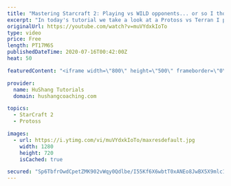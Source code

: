 ```yaml
---
title: "Mastering Starcraft 2: Playing vs WILD opponents... or so I thought"
excerpt: "In today's tutorial we take a look at a Protoss vs Terran I played on Pillars of Gold. It turns out to be a really wild game, but that's kind of expected when you're up against NA's notorious Skyler! The Loki of the SC2 scene. A very formidable opponent.  Mastering Starcraft 2: Playing vs WILD opponents..."
originalUrl: https://youtube.com/watch?v=muVYdxkIoTo
type: video
price: Free
length: PT17M6S
publishedDateTime: 2020-07-16T00:42:00Z
heat: 50

featuredContent: "<iframe width=\"800\" height=\"500\" frameborder=\"0\" src=\"https://www.youtube.com/embed/muVYdxkIoTo\" allow=\"accelerometer; autoplay; encrypted-media; gyroscope; picture-in-picture\" allowfullscreen></iframe>"

provider:
  name: HuShang Tutorials
  domain: hushangcoaching.com

topics:
  - StarCraft 2
  - Protoss

images:
  - url: https://i.ytimg.com/vi/muVYdxkIoTo/maxresdefault.jpg
    width: 1280
    height: 720
    isCached: true

secured: "Sp6TbfrOwdCpetZMK902vWqy0Qdlbe/I55Kf6X6wbtT0xANEo8JwBX5X9mlc1rv6RuSV2yI5cDcamHhuVOnsJNmhs4/DnRefI6ARbP5MKSVAkRFCQIf/X29MDbYf4+QduAUWCBBgGFYZen5MHhuJzBv2TGHVYs36Qd8L7Ng9zffMJNinRIBKvFP2fXhoXFxqsRzRgffKU0saYAkSKWoL8RTLJtmLdkuigfObtB3VOjPaiw7ARw+Pkojk+j7lZLpvceyva9ew62bRNntL3UQ9C+T3o01R3oHNMKdjXi4uTWh7D69QWQxkY2wyoSJ3idRjYhpPFfXr6NATEGYhyHLe/Gqid2wk+ZjHFTI/OE9kxXwvX/bao7f6m7fLIEnULh2NZg3RBjceH4mQ+JLg+QYOA+c9YMyz7pPJbkjOyn8R0CM=;P8Wi+xRf9LuCH5lGDEIA1g=="
---
```


